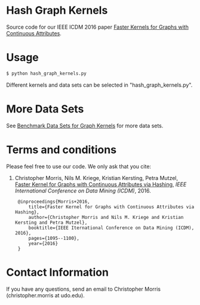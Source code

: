 # Hash Graph Kernels
Source code for our IEEE ICDM 2016 paper [Faster Kernels for Graphs with Continuous Attributes](https://arxiv.org/abs/1610.00064).

# Usage

```Bash
$ python hash_graph_kernels.py
```

Different kernels and data sets can be selected in "hash_graph_kernels.py".

# More Data Sets

See [Benchmark Data Sets for Graph Kernels](http://graphkernels.cs.tu-dortmund.de) for more data sets.

# Terms and conditions
Please feel free to use our code. We only ask that you cite:  

1. Christopher Morris, Nils M. Kriege, Kristian Kersting, Petra Mutzel, 
    	[Faster Kernel for Graphs with Continuous Attributes via Hashing](http://ieeexplore.ieee.org/document/7837955), *IEEE International Conference on Data Mining (ICDM)*, 2016.
      
		@inproceedings{Morris+2016,
		    title={Faster Kernel for Graphs with Continuous Attributes via Hashing},
		    author={Christopher Morris and Nils M. Kriege and Kristian Kersting and Petra Mutzel},
		    booktitle={IEEE Iternational Conference on Data Mining (ICDM), 2016},
		    pages={1095--1100},
		    year={2016}
		}

# Contact Information

If you have any questions, send an email to Christopher Morris (christopher.morris at udo.edu).

